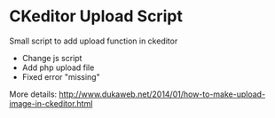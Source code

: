 # CKeditor Upload Script

Small script to add upload function in ckeditor

  - Change js script
  - Add php upload file
  - Fixed error "missing"

More details: http://www.dukaweb.net/2014/01/how-to-make-upload-image-in-ckeditor.html


